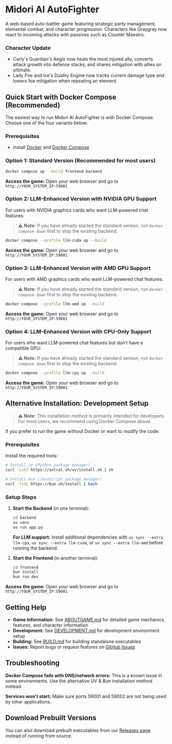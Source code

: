 # Midori AI AutoFighter

A web-based auto-battler game featuring strategic party management, elemental combat, and character progression. Characters like Graygray now react to incoming attacks with passives such as Counter Maestro.

### Character Update

- Carly's Guardian's Aegis now heals the most injured ally, converts attack growth into defense stacks, and shares mitigation with allies on ultimate.
- Lady Fire and Ice's Duality Engine now tracks current damage type and lowers foe mitigation when repeating an element.

## Quick Start with Docker Compose (Recommended)

The easiest way to run Midori AI AutoFighter is with Docker Compose. Choose one of the four variants below:

### Prerequisites

- Install [Docker](https://docs.docker.com/get-docker/) and [Docker Compose](https://docs.docker.com/compose/install/)

### Option 1: Standard Version (Recommended for most users)

```bash
docker compose up --build frontend backend
```

**Access the game:** Open your web browser and go to `http://YOUR_SYSTEM_IP:59001`

### Option 2: LLM-Enhanced Version with NVIDIA GPU Support

For users with NVIDIA graphics cards who want LLM-powered chat features:

> **⚠️ Note:** If you have already started the standard version, run `docker compose down` first to stop the existing backend.

```bash
docker compose --profile llm-cuda up --build
```

**Access the game:** Open your web browser and go to `http://YOUR_SYSTEM_IP:59001`

### Option 3: LLM-Enhanced Version with AMD GPU Support

For users with AMD graphics cards who want LLM-powered chat features:

> **⚠️ Note:** If you have already started the standard version, run `docker compose down` first to stop the existing backend.

```bash
docker compose --profile llm-amd up --build
```

**Access the game:** Open your web browser and go to `http://YOUR_SYSTEM_IP:59001`

### Option 4: LLM-Enhanced Version with CPU-Only Support

For users who want LLM-powered chat features but don't have a compatible GPU:

> **⚠️ Note:** If you have already started the standard version, run `docker compose down` first to stop the existing backend.

```bash
docker compose --profile llm-cpu up --build
```

**Access the game:** Open your web browser and go to `http://YOUR_SYSTEM_IP:59001`

## Alternative Installation: Development Setup

> **⚠️ Note:** This installation method is primarily intended for developers. For most users, we recommend using Docker Compose above.

If you prefer to run the game without Docker or want to modify the code:

### Prerequisites

Install the required tools:

```bash
# Install uv (Python package manager)
curl -LsSf https://astral.sh/uv/install.sh | sh
```

```bash
# Install bun (JavaScript package manager)
curl -fsSL https://bun.sh/install | bash
```

### Setup Steps

1. **Start the Backend** (in one terminal):
   ```bash
   cd backend
   uv venv
   uv run app.py
   ```
   
   **For LLM support:** Install additional dependencies with `uv sync --extra llm-cpu`, `uv sync --extra llm-cuda`, or `uv sync --extra llm-amd` before running the backend.

2. **Start the Frontend** (in another terminal):
   ```bash
   cd frontend
   bun install
   bun run dev
   ```

**Access the game:** Open your web browser and go to `http://YOUR_SYSTEM_IP:59001`

## Getting Help

- **Game Information:** See [ABOUTGAME.md](ABOUTGAME.md) for detailed game mechanics, features, and character information
- **Development:** See [DEVELOPMENT.md](DEVELOPMENT.md) for development environment setup
- **Building:** See [BUILD.md](BUILD.md) for building standalone executables
- **Issues:** Report bugs or request features on [GitHub Issues](../../issues)

## Troubleshooting

**Docker Compose fails with DNS/network errors:** This is a known issue in some environments. Use the alternative UV & Bun installation method instead.

**Services won't start:** Make sure ports 59001 and 59002 are not being used by other applications.

## Download Prebuilt Versions

You can also download prebuilt executables from our [Releases page](../../releases) instead of running from source.
